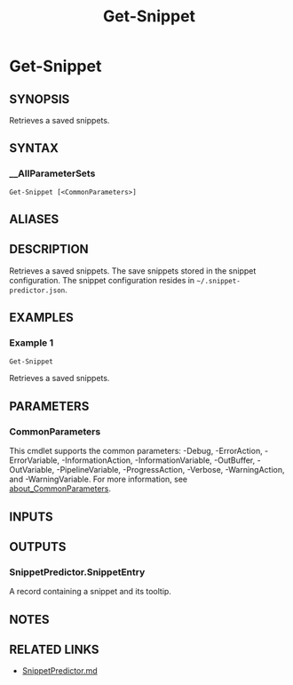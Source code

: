 ﻿---
document type: cmdlet
external help file: SnippetPredictor-Help.xml
HelpUri: https://github.com/krymtkts/SnippetPredictor/blob/main/docs/SnippetPredictor/Get-Snippet.md
Locale: en-US
Module Name: SnippetPredictor
ms.date: 05-10-2025
PlatyPS schema version: 2024-05-01
title: Get-Snippet
---

# Get-Snippet

## SYNOPSIS

Retrieves a saved snippets.

## SYNTAX

### \_\_AllParameterSets

```
Get-Snippet [<CommonParameters>]
```

## ALIASES

## DESCRIPTION

Retrieves a saved snippets.
The save snippets stored in the snippet configuration.
The snippet configuration resides in `~/.snippet-predictor.json`.

## EXAMPLES

### Example 1

```powershell
Get-Snippet
```

Retrieves a saved snippets.

## PARAMETERS

### CommonParameters

This cmdlet supports the common parameters: -Debug, -ErrorAction, -ErrorVariable,
-InformationAction, -InformationVariable, -OutBuffer, -OutVariable, -PipelineVariable,
-ProgressAction, -Verbose, -WarningAction, and -WarningVariable. For more information, see
[about_CommonParameters](https://go.microsoft.com/fwlink/?LinkID=113216).

## INPUTS

## OUTPUTS

### SnippetPredictor.SnippetEntry

A record containing a snippet and its tooltip.

## NOTES

## RELATED LINKS

- [SnippetPredictor.md](https://github.com/krymtkts/SnippetPredictor/blob/main/docs/SnippetPredictor/SnippetPredictor.md)
